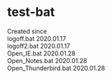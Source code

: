 # test-bat
Created since<br>
logoff.bat            2020.01.17<br>
logoff2.bat           2020.01.17<br>
Open_IE.bat           2020.01.28<br>
Open_Notes.bat        2020.01.28<br>
Open_Thunderbird.bat  2020.01.28<br>
